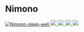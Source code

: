 # Nimono
<p align="left">
  <a href="https://github.com/Nimono-sleep-well/Nimono-sleep-well/">
    <img src="https://komarev.com/ghpvc/?username=yutkat" alt="Nimono-sleep-well" />
  </a>
  <a href="http://twitter.com/@Nimono_blend">
    <img height="20" src="https://img.shields.io/twitter/follow/yutkat?label=Twitter&logo=twitter&style=flat" />
  </a>
  <a href="https://github.com/Nimono-sleep-well">
    <img height="20" src="https://img.shields.io/github/followers/yutkat?label=follow&logo=github&style=flat" />
  </a>
  <a href="http://qiita.com/Nimono-sleep-well">
    <img height="20" src="https://qiita-badge.apiapi.app/s/Nimono-sleep-well/posts.svg" />
  </a>
  <//qiita.com/Nimono-sleep-well">
    <img height="20" src="https://qiita-badge.apiapi.app/s/Nimono-sleep-well/contributions.svg" />
  </a>
</p>
